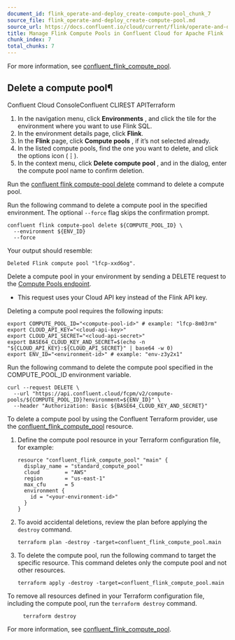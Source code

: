 ```yaml
---
document_id: flink_operate-and-deploy_create-compute-pool_chunk_7
source_file: flink_operate-and-deploy_create-compute-pool.md
source_url: https://docs.confluent.io/cloud/current/flink/operate-and-deploy/create-compute-pool.html
title: Manage Flink Compute Pools in Confluent Cloud for Apache Flink
chunk_index: 7
total_chunks: 7
---
```


For more information, see [confluent_flink_compute_pool](https://registry.terraform.io/providers/confluentinc/confluent/latest/docs/resources/confluent_flink_compute_pool).

## Delete a compute pool¶

Confluent Cloud ConsoleConfluent CLIREST APITerraform

  1. In the navigation menu, click **Environments** , and click the tile for the environment where you want to use Flink SQL.
  2. In the environment details page, click **Flink**.
  3. In the **Flink** page, click **Compute pools** , if it’s not selected already.
  4. In the listed compute pools, find the one you want to delete, and click the options icon (**⋮**).
  5. In the context menu, click **Delete compute pool** , and in the dialog, enter the compute pool name to confirm deletion.

Run the [confluent flink compute-pool delete](https://docs.confluent.io/confluent-cli/current/command-reference/flink/compute-pool/confluent_flink_compute-pool_delete.html) command to delete a compute pool.

Run the following command to delete a compute pool in the specified environment. The optional `--force` flag skips the confirmation prompt.

    confluent flink compute-pool delete ${COMPUTE_POOL_ID} \
      --environment ${ENV_ID}
      --force

Your output should resemble:

    Deleted Flink compute pool "lfcp-xxd6og".

Delete a compute pool in your environment by sending a DELETE request to the [Compute Pools endpoint](/cloud/current/api.html#tag/Compute-Pools-\(fcpmv2\)/operation/deleteFcpmV2ComputePool).

* This request uses your Cloud API key instead of the Flink API key.

Deleting a compute pool requires the following inputs:

    export COMPUTE_POOL_ID="<compute-pool-id>" # example: "lfcp-8m03rm"
    export CLOUD_API_KEY="<cloud-api-key>"
    export CLOUD_API_SECRET="<cloud-api-secret>"
    export BASE64_CLOUD_KEY_AND_SECRET=$(echo -n "${CLOUD_API_KEY}:${CLOUD_API_SECRET}" | base64 -w 0)
    export ENV_ID="<environment-id>" # example: "env-z3y2x1"

Run the following command to delete the compute pool specified in the COMPUTE_POOL_ID environment variable.

    curl --request DELETE \
      --url "https://api.confluent.cloud/fcpm/v2/compute-pools/${COMPUTE_POOL_ID}?environment=${ENV_ID}" \
      --header "Authorization: Basic ${BASE64_CLOUD_KEY_AND_SECRET}"

To delete a compute pool by using the Confluent Terraform provider, use the [confluent_flink_compute_pool](https://registry.terraform.io/providers/confluentinc/confluent/latest/docs/resources/confluent_flink_compute_pool) resource.

  1. Define the compute pool resource in your Terraform configuration file, for example:

         resource "confluent_flink_compute_pool" "main" {
           display_name = "standard_compute_pool"
           cloud        = "AWS"
           region       = "us-east-1"
           max_cfu      = 5
           environment {
             id = "<your-environment-id>"
           }
         }

  2. To avoid accidental deletions, review the plan before applying the `destroy` command.

         terraform plan -destroy -target=confluent_flink_compute_pool.main

  3. To delete the compute pool, run the following command to target the specific resource. This command deletes only the compute pool and not other resources.

         terraform apply -destroy -target=confluent_flink_compute_pool.main

To remove all resources defined in your Terraform configuration file, including the compute pool, run the `terraform destroy` command.

         terraform destroy

For more information, see [confluent_flink_compute_pool](https://registry.terraform.io/providers/confluentinc/confluent/latest/docs/resources/confluent_flink_compute_pool).
